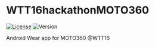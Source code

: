 # WTT16hackathonMOTO360

[![License](https://img.shields.io/badge/license-GPL--3.0-blue.svg)](http://www.gnu.org/licenses/gpl-3.0.html)
![Version](https://img.shields.io/badge/version-beta-yellow.svg)

Android Wear app for MOTO360 @WTT16
